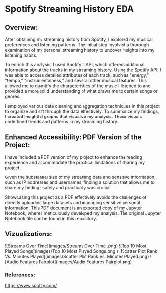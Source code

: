 
# Spotify Streaming History EDA


## Overview:

After obtaining my streaming history from Spotify, I explored my musical preferences and listening patterns. The initial step involved a thorough examination of my personal streaming history to uncover insights into my listening habits. 

To enrich this analysis, I used Spotify's API, which offered additional information about the tracks in my streaming history.
Using the Spotify API, I was able to access detailed attributes of each track, such as "energy," "tempo," "instrumentalness," and several other musical features. This allowed me to quantify the characteristics of the music I listened to and provided a more solid understanding of what draws me to certain songs or genres.

I employed various data cleaning and aggregation techniques in this project to organize and sift through the data effectively. To summarize my findings, I created insightful graphs that visualize my analysis. These visuals underlined trends and patterns in my streaming history.

## Enhanced Accessibility: PDF Version of the Project:
I have included a  PDF version of my project to enhance the reading experience and accommodate the practical limitations of sharing my project.

 Given the substantial size of my streaming data and sensitive information, such as IP addresses and usernames, finding a solution that allows me to share my findings safely and practically was crucial.

Showcasing this project as a PDF effectively avoids the challenges of directly uploading large datasets and managing sensitive personal information. This PDF document is an exported copy of my Jupyter Notebook, where I meticulously developed my analysis. The original Jupyter Notebook file can be found in this repository. 

## Vizualizations:

![Streams Over Time](images/Streams Over Time .png)
![Top 10 Most Played Songs](images/Top 10 Most Played Songs.png )
![Scatter Plot Rank Vs. Minutes Played](images/Scatter Plot Rank Vs. Minutes Played.png)
![Audio Features Pairplot](images/Audio Features Pairplot.png)

### References:
https://www.spotify.com/


